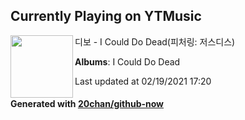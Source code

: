 ## Currently Playing on YTMusic

[<img align="left" width="100" src="https://lh3.googleusercontent.com/UYvUDadIT43Fbpx4PwrGUdMNbyFGnOkcu5BtGjUbI_wdd1cw74XFneSZhuNNZbu30WN8y3ZYXv7pHLMXFw">](https://music.youtube.com/channel/UC3WMXaoZIR0TO8cXVSSb9tQ)

디보 - I Could Do Dead(피처링: 저스디스)

**Albums**: I Could Do Dead

Last updated at 02/19/2021 17:20

#### Generated with [20chan/github-now](https://github.com/20chan/github-now)


<!--
**20chan/20chan** is a ✨ _special_ ✨ repository because its `README.md` (this file) appears on your GitHub profile.

Here are some ideas to get you started:

- 🔭 I’m currently working on ...
- 🌱 I’m currently learning ...
- 👯 I’m looking to collaborate on ...
- 🤔 I’m looking for help with ...
- 💬 Ask me about ...
- 📫 How to reach me: ...
- 😄 Pronouns: ...
- ⚡ Fun fact: ...
-->
